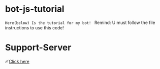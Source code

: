 # bot-js-tutorial
`Here(below) Is the tutorial for my bot! `
Remind: U must follow the file instructions to use this code! 

# Support-Server
☄️[Click here](https://discord.gg/kB4scWN7Mb)
